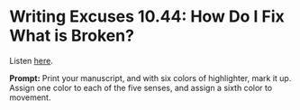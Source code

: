 # Writing Excuses 10.44: How Do I Fix What is Broken? 

Listen [here](http://www.writingexcuses.com/2015/11/01/writing-excuses-10-44-how-do-i-fix-what-is-broken/). 

**Prompt:** Print your manuscript, and with six colors of highlighter, mark it up. Assign one color to each of the five senses, and assign a sixth color to movement.